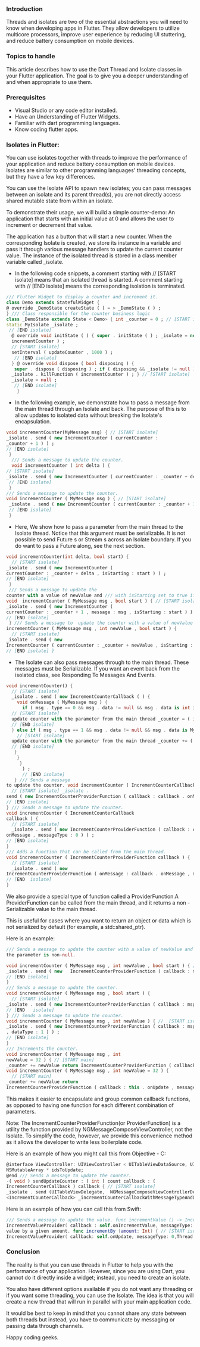 
### Introduction
Threads and isolates are two of the essential abstractions you will need to know when developing apps in Flutter. They allow developers to utilize multicore processors, improve user experience by reducing UI stuttering, and reduce battery consumption on mobile devices. 

### Topics to handle
This article describes how to use the Dart Thread and Isolate classes in your Flutter application. The goal is to give you a deeper understanding of and when appropriate to use them.

### Prerequisites
- Visual Studio or any code editor installed.
- Have an Understanding of Flutter Widgets.
- Familiar with dart programming languages.
- Know coding flutter apps. 

### Isolates in Flutter: 
You can use isolates together with threads to improve the performance of your application and reduce battery consumption on mobile devices. Isolates are similar to other programming languages' threading concepts, but they have a few key differences.

You can use the Isolate API to spawn new isolates; you can pass messages between an isolate and its parent thread(s), you are not directly access shared mutable state from within an isolate.

To demonstrate their usage, we will build a simple counter-demo: An application that starts with an initial value at 0 and allows the user to increment or decrement that value.

The application has a button that will start a new counter. When the corresponding Isolate is created, we store its
instance in a variable and pass it through various message handlers to update the current counter value. The instance of the isolated thread is stored in a class member variable called _isolate.

- In the following code snippets, a comment starting with // [START isolate] means that an isolated thread is started. A comment starting with // [END isolate] means the corresponding isolation is terminated.

```dart
/// Flutter Widget to display a counter and increment it.
class Demo extends StatefulWidget {
@ override _DemoState createState ( ) = > _DemoState ( ) ;
} /// Class responsible for the counter business logic
class _DemoState extends State < Demo> { int _counter = 0 ; // [START isolate] 
static MyIsolate _isolate ;
 // [END isolate]
  @ override void initState ( ) { super . initState ( ) ; _isolate = new MyIsolate ( ) . spawnFunction (
  incrementCounter ) ; 
  // [START isolate] 
  setInterval ( updateCounter , 1000 ) ;
   // [END isolate]
  } @ override void dispose ( bool disposing ) {
   super . dispose ( disposing ) ; if ( disposing && _isolate != null ) {
  _isolate . killFunction ( incrementCounter ) ; } // [START isolate] 
  _isolate = null ;
   // [END isolate]
    }
  ```


  - In the following example, we demonstrate how to pass a message from the main thread through an Isolate and back. The purpose of this is to allow updates to isolated data without breaking the Isolate's encapsulation.

  ```dart
  void incrementCounter(MyMessage msg) { // [START isolate] 
  _isolate . send ( new IncrementCounter ( currentCounter :
  _counter + 1 ) ) ; 
  // [END isolate]
   }
    /// Sends a message to update the counter. 
    void incrementCounter ( int delta ) {
  // [START isolate]
  _isolate . send ( new IncrementCounter ( currentCounter : _counter + delta ) ) ;
   // [END isolate] 
   }
  /// Sends a message to update the counter. 
  void incrementCounter ( MyMessage msg ) { // [START isolate]
   _isolate . send ( new IncrementCounter ( currentCounter : _counter + 1 , message : msg ) ) ; 
   // [END isolate] 
   }
  ```


  - Here, We show how to pass a parameter from the main thread to the Isolate thread. Notice that this argument must be serializable. It is not possible to send Future s or Stream s across an Isolate boundary. If you do want to pass a Future along, see the next section.

  ```dart
  void incrementCounter(int delta, bool start) { 
    // [START isolate] 
  _isolate . send ( new IncrementCounter (
  currentCounter : _counter + delta , isStarting : start ) ) ; 
  // [END isolate]
   } 
   /// Sends a message to update the
  counter with a value of newValue and /// with isStarting set to true if the start parameter is non-null. 
  void  incrementCounter ( MyMessage msg , bool start ) { // [START isolate] 
  _isolate . send ( new IncrementCounter (
  currentCounter : _counter + 1 , message : msg , isStarting : start ) ) ; 
  // [END isolate]
   } /// Sends a message to  update the counter with a value of newValue and /// with isStarting set to true if start parameter is non-null. void
  incrementCounter ( MyMessage msg , int newValue , bool start ) { 
    // [START isolate] 
  _isolate . send ( new
  IncrementCounter ( currentCounter : _counter + newValue , isStarting : start ) ) ; 
  // [END isolate] }
  ```

  - The Isolate can also pass messages through to the main thread. These messages must be Serializable. If you want an event
  back from the isolated class, see Responding To Messages And Events.

  ```dart
  void incrementCounter() { 
    // [START isolate] 
    _isolate . send ( new IncrementCounterCallback ( ) { 
      void onMessage ( MyMessage msg ) { 
        if ( msg . type == 0 && msg . data != null && msg . data is int i ) { 
    // [START isolate]
    update counter with the parameter from the main thread _counter = ( int ) msg . data ;
    // [END isolate] 
    } else if ( msg . type == 1 && msg . data != null && msg . data is MyMessage m ) { 
      // [START isolate] 
    update counter with the parameter from the main thread _counter += ( int ) m . data ; 
    // [END isolate]
     }
      }
       }
        ) ; 
        // [END isolate]
     } /// Sends a message
  to update the counter. void incrementCounter ( IncrementCounterCallback callback ) { 
    // [START isolate] _isolate .
  send ( new IncrementCounterProviderFunction ( callback : callback . onMessage , messageType : 0 , dataType : 1 ) ) ;
  // [END isolate] 
  } /// Sends a message to update the counter. 
  void incrementCounter ( IncrementCounterCallback
  callback ) { 
    // [START isolate] 
    _isolate . send ( new IncrementCounterProviderFunction ( callback : callback .
  onMessage , messageType : 0 ) ) ; 
  // [END isolate] 
  } 
  /// Adds a function that can be called from the main thread. 
  void incrementCounter ( IncrementCounterProviderFunction callback ) { 
    // [START isolate] 
    _isolate . send ( new
  IncrementCounterProviderFunction ( onMessage : callback . onMessage , messageType : 0 , dataType : 1 ) ) ; 
  // [END  isolate] 
  }
  ```


  We also provide a special type of function called a ProviderFunction.A ProviderFunction can be called from the main
  thread, and it returns a non - Serializable value to the main thread. 
  
  This is useful for cases where you want to
  return an object or data which is not serialized by  default (for example, a std::shared_ptr).

  Here is an example:
  
  ```dart
  /// Sends a message to update the counter with a value of newValue and /// with isStarting set to true if start
  the parameter is non-null.

  void incrementCounter ( MyMessage msg , int newValue , bool start ) { // [START isolate] 
  _isolate . send ( new   IncrementCounterProviderFunction ( callback : msg . onMessage , messageType : 0 , dataType : 1 ) ) ; 
  // [END isolate]
  } 
  /// Sends a message to update the counter. 
  void incrementCounter ( MyMessage msg , bool start ) { 
    // [START isolate]
  _isolate . send ( new IncrementCounterProviderFunction ( callback : msg . onMessage , messageType : 0 ) ) ; 
  // [END   isolate] 
  } /// Sends a message to update the counter. 
  void incrementCounter ( MyMessage msg , int newValue ) { //  [START isolate] 
  _isolate . send ( new IncrementCounterProviderFunction ( callback : msg . onMessage , messageType : 0
  , dataType : 1 ) ) ; 
  // [END isolate] 
  } 
  /// Increments the counter. 
  void incrementCounter ( MyMessage msg , int
  newValue = 32 ) { // [START main] 
  _counter += newValue return IncrementCounterProviderFunction ( callback : this .onUpdate , messageType : 0 , dataType : 1 , newValue : newValue ) ; } /// Increments the counter. 
  void incrementCounter ( MyMessage msg , int newValue = 32 ) { 
    // [START main] 
  _counter += newValue return
  IncrementCounterProviderFunction ( callback : this . onUpdate , messageType : 0 , dataType : 1 ) ; }
  ```
  
  This makes it easier to encapsulate and group common callback functions, as opposed to having one
  function for each different combination of parameters.

  Note:  The IncrementCounterProviderFunction(or ProviderFunction) is a utility  the function provided by NGMessageComposeViewController, not the Isolate. To simplify the code, however, we provide this  convenience method as it allows the developer to write less boilerplate code.

  Here is an example of how you might call this from Objective - C:
  
```dart
@interface ViewController: UIViewController < UITableViewDataSource, UITableViewDelegate> @property(strong, nonatomic)
NSMutableArray * idsToUpdate;
@end /// Sends a message to update the counter. 
-( void ) sendUpdateCounter : ( int ) count callback : (
IncrementCounterCallback ) callback { // [START isolate] 
_isolate . send (UITableViewDelegate,  NGMessageComposeViewControllerDelegate> { @public id<IncrementCounterProviderFunction> _incrementCounterCallback; id
<IncrementCounterCallback> _incrementCounterCallbackWithMessageTypeAndDataTypes; } @end
```

Here is an example of how you can call this from Swift:
```swift
/// Sends a message to update the value. func incrementValue () -> IncrementValueProvider { return
IncrementValueProvider( callback : self.onIncrementValue, messageType: 0, dataType: 1 ) } /// Increments the
value by a given amount. func incrementBy (amount: Int) { // [START isolate] let provider =
IncrementValueProvider( callback: self.onUpdate, messageType: 0,Thread and Isolate in flutter.

```

### Conclusion
The reality is that you can use threads in Flutter to help you with the performance of your application. However, since you are using Dart, you cannot do it directly inside a widget; instead, you need to create an isolate. 

You also have different options available if you do not want any threading or if you want some threading, you can use the Isolate. The idea is that you will create a new thread that will run in parallel with your main application code.

It would be best to keep in mind that you cannot share any state between both threads but instead, you have to communicate by messaging or passing data through channels.



Happy coding geeks.
